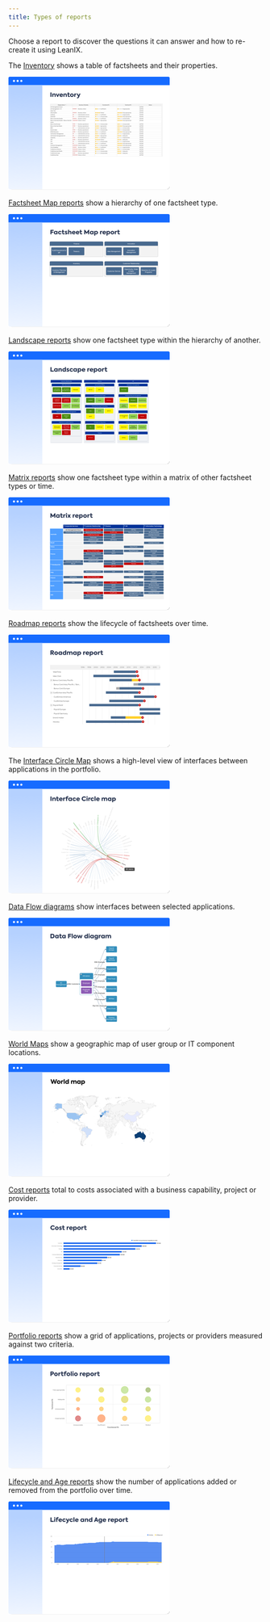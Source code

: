 ```yaml
---
title: Types of reports
---
```



Choose a report to discover the questions it can answer and how to re-create it using LeanIX.

The [Inventory][inventory] shows a table of factsheets and their properties.

[![Inventory](../assets/images/inventory-thumbnail.png)][inventory]

[Factsheet Map reports][factsheet-map] show a hierarchy of one factsheet type.

[![Factsheet Map reports](../assets/images/factsheet-map-thumbnail.png)][factsheet-map]

[Landscape reports][landscape] show one factsheet type within the hierarchy of another. 

[![Landscape reports](../assets/images/landscape-thumbnail.png)][landscape]

[Matrix reports][matrix] show one factsheet type within a matrix of other factsheet types or time.

[![Matrix reports](../assets/images/matrix-thumbnail.png)][matrix]

[Roadmap reports][roadmap] show the lifecycle of factsheets over time. 

[![Roadmap reports](../assets/images/roadmap-thumbnail.png)][roadmap]

The [Interface Circle Map][interface] shows a high-level view of interfaces between applications in the portfolio.

[![Interface Circle Map report](../assets/images/interface-circle-map-thumbnail.png)][interface]


[Data Flow diagrams][data-flow] show interfaces between selected applications.

[![Data Flow diagrams](../assets/images/dataflow-thumbnail.png)][data-flow]


[World Maps][location] show a geographic map of user group or IT component locations.

[![World Map reports](../assets/images/world-map-thumbnail.png)][location]

[Cost reports][cost] total to costs associated with a business capability, project or provider.

[![Cost reports](../assets/images/cost-thumbnail.png)][cost]

[Portfolio reports][portfolio] show a grid of applications, projects or providers measured against two criteria.

[![Portfolio reports](../assets/images/portfolio-thumbnail.png)][portfolio]

[Lifecycle and Age reports][lifecycle-age] show the number of applications added or removed from the portfolio over time.

[![Lifecycle and Age reports](../assets/images/lifecycle-age-thumbnail.png)][lifecycle-age]



<!-- leanix images
<a href="metrics/index.md" title="Portfolio report"><img src="https://www.leanix.net/hubfs/2019%20LX%20Website/General/Illu/bubblechart-8-Col-XL.svg" alt="Portfolio report" width="320"></a> 
<a href="landscape/index.md" title="Landscape report"><img src="https://www.leanix.net/hubfs/landscape-functionalfit-8-Col-XL.svg" alt="Landscape report" width="320"></a> 
<a href="interface/index.md" title="Interface Circle map report"><img src="https://www.leanix.net/hubfs/2019%20LX%20Website/General/Illu/ia-interface-circle-8-Col-XL.svg" alt="Landscape report" width="320"></a>
<a href="location/index.md" title="Location report"><img src="https://www.leanix.net/hubfs/2019%20LX%20Website/General/Illu/ia-countrymap-8-Col-XL.svg" alt="Location report"  width="320"></a>
<a href="interface/index.md" title="Data Flow diagram"><img src="https://www.leanix.net/hubfs/2019-LX-Website/Product/UC%20-%20IntArch/ia-information-flow-8-Col-XL.svg" alt="Landscape report" width="320"></a>
<a href="interface/index.md" title="Inventory report"><img src="https://www.leanix.net/hubfs/2019-LX-Website/Product/UC%20-%20IntArch/ia-customer-data-8-Col-XL.svg" alt="Landscape report" width="320"></a>
-->

<!-- links -->
[factsheet-map]: ../factsheet-map/ "Factsheet maps"
[landscape]: ../landscape/ "Landscape reports"
[matrix]: ../matrix/ "Matrix reports"
[roadmap]: ../roadmap/ "Roadmap reports"
[location]: ../location/ "World maps"
[interface]: ../interface/ "Interface Circle map"
[data-flow]: ../dataflow/ "Data Flow diagram"
[cost]: ../cost/ "Cost reports"
[lifecycle-age]: ../metrics/lifecycle-and-age-report "Lifecycle and Age reports"
[portfolio]: ../metrics/ "Portfolio reports"
[inventory]: ../inventory/ "Inventory"
